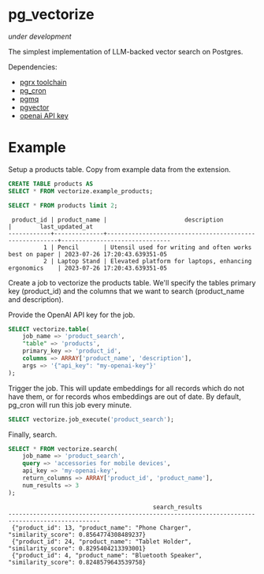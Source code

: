 # pg_vectorize

*under development*
 
The simplest implementation of LLM-backed vector search on Postgres.

Dependencies:
- [pgrx toolchain](https://github.com/pgcentralfoundation/pgrx)
- [pg_cron](https://github.com/citusdata/pg_cron)
- [pgmq](https://github.com/tembo-io/pgmq)
- [pgvector](https://github.com/pgvector/pgvector)
- [openai API key](https://platform.openai.com/docs/guides/embeddings)

# Example

Setup a products table. Copy from example data from the extension.

```sql
CREATE TABLE products AS 
SELECT * FROM vectorize.example_products;
```

```sql
SELECT * FROM products limit 2;
```

```text
 product_id | product_name |                      description                       |        last_updated_at        
------------+--------------+--------------------------------------------------------+-------------------------------
          1 | Pencil       | Utensil used for writing and often works best on paper | 2023-07-26 17:20:43.639351-05
          2 | Laptop Stand | Elevated platform for laptops, enhancing ergonomics    | 2023-07-26 17:20:43.639351-05
```

Create a job to vectorize the products table. We'll specify the tables primary key (product_id) and the columns that we want to search (product_name and description).

Provide the OpenAI API key for the job.

```sql
SELECT vectorize.table(
    job_name => 'product_search',
    "table" => 'products',
    primary_key => 'product_id',
    columns => ARRAY['product_name', 'description'],
    args => '{"api_key": "my-openai-key"}'
);
```

Trigger the job. This will update embeddings for all records which do not have them, or for records whos embeddings are out of date. By default, pg_cron will run this job every minute.

```sql
SELECT vectorize.job_execute('product_search');
```


Finally, search.

```sql
SELECT * FROM vectorize.search(
    job_name => 'product_search',
    query => 'accessories for mobile devices',
    api_key => 'my-openai-key',
    return_columns => ARRAY['product_id', 'product_name'],
    num_results => 3
);
```

```text
                                         search_results                                         
------------------------------------------------------------------------------------------------
 {"product_id": 13, "product_name": "Phone Charger", "similarity_score": 0.8564774308489237}
 {"product_id": 24, "product_name": "Tablet Holder", "similarity_score": 0.8295404213393001}
 {"product_id": 4, "product_name": "Bluetooth Speaker", "similarity_score": 0.8248579643539758}
```
